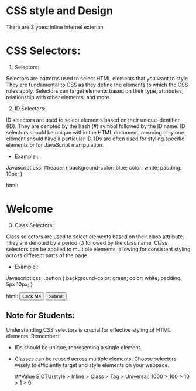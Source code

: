 # CSS style and Design
There are 3 ypes:
inline
internel
exterlan

# CSS Selectors:

1. Selectors:

Selectors are patterns used to select HTML elements that you want to style.
They are fundamental to CSS as they define the elements to which the CSS rules apply.
Selectors can target elements based on their type, attributes, relationship with other elements, and more.

2. ID Selectors:

ID selectors are used to select elements based on their unique identifier (ID).
They are denoted by the hash (#) symbol followed by the ID name.
ID selectors should be unique within the HTML document, meaning only one element should have a particular ID.
IDs are often used for styling specific elements or for JavaScript manipulation.

- Example :

Javascript
css:
#header {
    background-color: blue;
    color: white;
    padding: 10px;
}

html:
<div id="header">
    <h1>Welcome</h1>
</div>



3. Class Selectors:

Class selectors are used to select elements based on their class attribute.
They are denoted by a period (.) followed by the class name.
Class selectors can be applied to multiple elements, allowing for consistent styling across different parts of the page.

- Example :

Javascript
css:
.button {
    background-color: green;
    color: white;
    padding: 5px 10px;
}

html:
<button class="button">Click Me</button>
<button class="button">Submit</button>



## Note for Students:

Understanding CSS selectors is crucial for effective styling of HTML elements. Remember:

- IDs should be unique, representing a single element.
- Classes can be reused across multiple elements.
  Choose selectors wisely to efficiently target and style elements on your webpage.

  ##Value
    SICTU(style > Inline > Class > Tag > Universal)
  1000 > 100 > 10 > 1 > 0